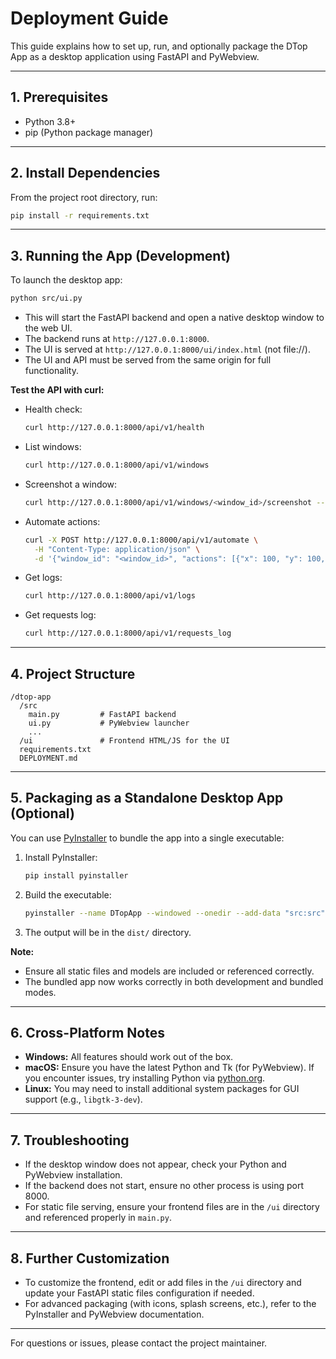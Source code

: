 # Deployment Guide

This guide explains how to set up, run, and optionally package the DTop App as a desktop application using FastAPI and PyWebview.

---

## 1. Prerequisites
- Python 3.8+
- pip (Python package manager)

---

## 2. Install Dependencies

From the project root directory, run:

```bash
pip install -r requirements.txt
```

---

## 3. Running the App (Development)

To launch the desktop app:

```bash
python src/ui.py
```

- This will start the FastAPI backend and open a native desktop window to the web UI.
- The backend runs at `http://127.0.0.1:8000`.
- The UI is served at `http://127.0.0.1:8000/ui/index.html` (not file://).
- The UI and API must be served from the same origin for full functionality.

**Test the API with curl:**

- Health check:
  ```sh
  curl http://127.0.0.1:8000/api/v1/health
  ```

- List windows:
  ```sh
  curl http://127.0.0.1:8000/api/v1/windows
  ```

- Screenshot a window:
  ```sh
  curl http://127.0.0.1:8000/api/v1/windows/<window_id>/screenshot --output screenshot.png
  ```

- Automate actions:
  ```sh
  curl -X POST http://127.0.0.1:8000/api/v1/automate \
    -H "Content-Type: application/json" \
    -d '{"window_id": "<window_id>", "actions": [{"x": 100, "y": 100, "text": "Hello"}]}'
  ```

- Get logs:
  ```sh
  curl http://127.0.0.1:8000/api/v1/logs
  ```

- Get requests log:
  ```sh
  curl http://127.0.0.1:8000/api/v1/requests_log
  ```

---

## 4. Project Structure

```
/dtop-app
  /src
    main.py         # FastAPI backend
    ui.py           # PyWebview launcher
    ...
  /ui               # Frontend HTML/JS for the UI
  requirements.txt
  DEPLOYMENT.md
```

---

## 5. Packaging as a Standalone Desktop App (Optional)

You can use [PyInstaller](https://pyinstaller.org/) to bundle the app into a single executable:

1. Install PyInstaller:
   ```bash
   pip install pyinstaller
   ```
2. Build the executable:
   ```bash
   pyinstaller --name DTopApp --windowed --onedir --add-data "src:src" --add-data "ui:ui" src/ui.py
   ```
3. The output will be in the `dist/` directory.

**Note:**
- Ensure all static files and models are included or referenced correctly.
- The bundled app now works correctly in both development and bundled modes.

---

## 6. Cross-Platform Notes

- **Windows:** All features should work out of the box.
- **macOS:** Ensure you have the latest Python and Tk (for PyWebview). If you encounter issues, try installing Python via [python.org](https://www.python.org/downloads/).
- **Linux:** You may need to install additional system packages for GUI support (e.g., `libgtk-3-dev`).

---

## 7. Troubleshooting

- If the desktop window does not appear, check your Python and PyWebview installation.
- If the backend does not start, ensure no other process is using port 8000.
- For static file serving, ensure your frontend files are in the `/ui` directory and referenced properly in `main.py`.

---

## 8. Further Customization

- To customize the frontend, edit or add files in the `/ui` directory and update your FastAPI static files configuration if needed.
- For advanced packaging (with icons, splash screens, etc.), refer to the PyInstaller and PyWebview documentation.

---

For questions or issues, please contact the project maintainer. 